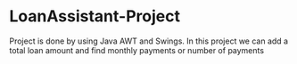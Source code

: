 # LoanAssistant-Project
Project is done by using Java AWT and Swings.
In this project we can add a total loan amount and find monthly payments or number of payments 
